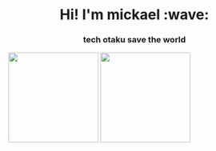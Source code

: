 
<h1 align = "center">Hi! I'm mickael :wave:</h1>
<h3 align = "center"> tech otaku save the world </h3>

<img align="center" height=180em widht=900em src="https://github-readme-stats.vercel.app/api/top-langs/?username=miclimule&layout=compact&theme=dracula&hide=css,tcl,html,makefile,javascript,D"></img>
<img align="center" height=180em src="https://github-readme-stats.vercel.app/api?username=miclimule&count_private=true&show_icons=true&theme=dracula&include_all_commits=true"></img>

